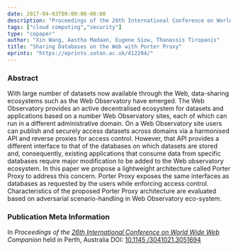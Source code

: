 ```yaml
---
date: 2017-04-03T00:00:00-00:00
description: "Proceedings of the 26th International Conference on World Wide Web Companion"
tags: ["cloud computing","security"]
type: "copaper"
author: "Xin Wang, Aastha Madaan, Eugene Siow, Thanassis Tiropanis"
title: "Sharing Databases on the Web with Porter Proxy"
eprints: "https://eprints.soton.ac.uk/412204/"
---
```


### Abstract

With large number of datasets now available through the Web, data-sharing ecosystems such as the Web Observatory have emerged. The Web Observatory provides an active decentralised ecosystem for datasets and applications based on a number Web Observatory sites, each of which can run in a different administrative domain. On a Web Observatory site users can publish and securely access datasets across domains via a harmonised API and reverse proxies for access control. However, that API provides a different interface to that of the databases on which datasets are stored and, consequently, existing applications that consume data from specific databases require major modification to be added to the Web observatory ecosystem. In this paper we propose a lightweight architecture called Porter Proxy to address this concern. Porter Proxy exposes the same interfaces as databases as requested by the users while enforcing access control. Characteristics of the proposed Porter Proxy architecture are evaluated based on adversarial scenario-handling in Web Observatory eco-system.

### Publication Meta Information

In _Proceedings of the [26th International Conference on World Wide Web](http://www.www2017.com.au/) Companion_ held in Perth, Australia
DOI: [10.1145 /3041021.3051694](https://doi.org/10.1145/3041021.3051694)